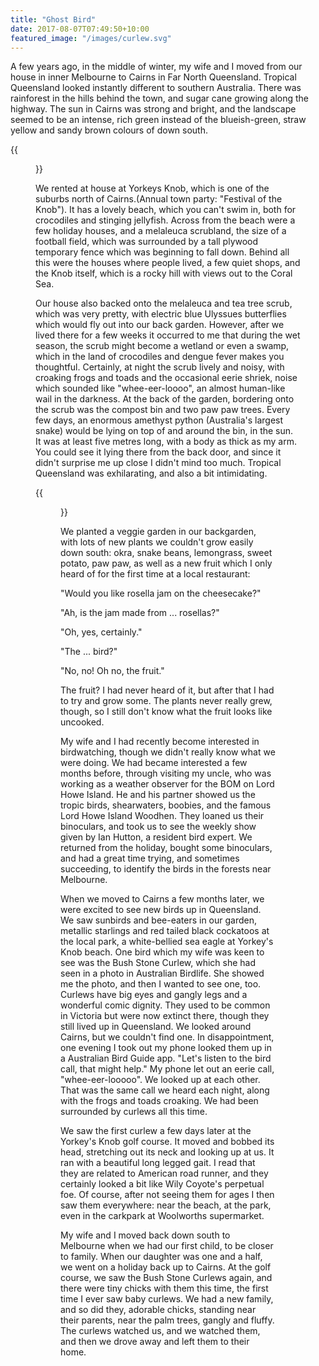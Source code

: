 ```yaml
---
title: "Ghost Bird"
date: 2017-08-07T07:49:50+10:00
featured_image: "/images/curlew.svg"
---
```


A few years ago, in the middle of winter, my wife and I moved from our house in inner Melbourne to Cairns in Far North Queensland.  Tropical Queensland looked instantly different to southern Australia. There was rainforest in the hills behind the town, and sugar cane growing along the highway. The sun in Cairns was strong and bright, and the landscape seemed to be an intense, rich green instead of the blueish-green, straw yellow and sandy brown colours of down south.

{{<figure src="/images/curlew.svg" >}}

We rented at house at Yorkeys Knob, which is one of the suburbs north of Cairns.(Annual town party: "Festival of the Knob"). It has a lovely beach, which you can't swim in, both for crocodiles and stinging jellyfish. Across from the beach were a few holiday houses, and a melaleuca scrubland, the size of a football field, which was surrounded by a tall plywood temporary fence which was beginning to fall down. Behind all this were the houses where people lived, a few quiet shops, and the Knob itself, which is a rocky hill with views out to the Coral Sea.

Our house also backed onto the melaleuca and tea tree scrub, which was very pretty, with electric blue Ulyssues butterflies which would fly out into our back garden. However, after we lived there for a few weeks it occurred to me that during the wet season, the scrub might become a wetland or even a swamp, which in the land of crocodiles and dengue fever makes you thoughtful. Certainly, at night the scrub lively and noisy, with croaking frogs and toads and the occasional eerie shriek, noise which sounded like "whee-eer-loooo", an almost human-like wail in the darkness. At the back of the garden, bordering onto the scrub was the compost bin and two paw paw trees. Every few days, an enormous amethyst python (Australia's largest snake) would be lying on top of and around the bin, in the sun. It was at least five metres long, with a body as thick as my arm. You could see it lying there from the back door, and since it didn't surprise me up close I didn't mind too much. Tropical Queensland was exhilarating, and also a bit intimidating.

{{<figure src="/images/snake.svg" >}}

We planted a veggie garden in our backgarden, with lots of new plants we couldn't grow easily down south: okra, snake beans, lemongrass, sweet potato, paw paw, as well as a new fruit which I only heard of for the first time at a local restaurant:

  "Would you like rosella jam on the cheesecake?"

  "Ah, is the jam made from ... rosellas?"

  "Oh, yes, certainly."

  "The ... bird?"

  "No, no! Oh no, the fruit."


The fruit? I had never heard of it, but after that I had to try and grow some. The plants never really grew, though, so I still don't know what the fruit looks like uncooked.

My wife and I had recently become interested in birdwatching, though we didn't really know what we were doing. We had became interested a few months before, through visiting my uncle, who was working as a weather observer for the BOM on Lord Howe Island. He and his partner showed us the tropic birds, shearwaters, boobies, and the famous Lord Howe Island Woodhen. They loaned us their binoculars, and took us to see the weekly show given by Ian Hutton, a resident bird expert. We returned from the holiday, bought some binoculars, and had a great time trying, and sometimes succeeding, to identify the birds in the forests near Melbourne.

When we moved to Cairns a few months later, we were excited to see new birds up in Queensland. We saw sunbirds and bee-eaters in our garden, metallic starlings and red tailed black cockatoos at the local park, a white-bellied sea eagle at Yorkey's Knob beach. One bird which my wife was keen to see was the Bush Stone Curlew, which she had seen in a photo in Australian Birdlife. She showed me the photo, and then I wanted to see one, too. Curlews have big eyes and gangly legs and a wonderful comic dignity. They used to be common in Victoria but were now extinct there, though they still lived up in Queensland. We looked around Cairns, but we couldn't find one. In disappointment, one evening I took out my phone looked them up in a Australian Bird Guide app. "Let's listen to the bird call, that might help." My phone let out an eerie call, "whee-eer-looooo". We looked up at each other. That was the same call we heard each night, along with the frogs and toads croaking. We had been surrounded by curlews all this time.

We saw the first curlew a few days later at the Yorkey's Knob golf course. It moved and bobbed its head, stretching out its neck and looking up at us. It ran with a beautiful long legged gait. I read that they are related to American road runner, and they certainly looked a bit like Wily Coyote's perpetual foe. Of course, after not seeing them for ages I then saw them everywhere: near the beach, at the park, even in the carkpark at Woolworths supermarket.

My wife and I moved back down south to Melbourne when we had our first child, to be closer to family. When our daughter was one and a half, we went on a holiday back up to Cairns. At the golf course, we saw the Bush Stone Curlews again, and there were tiny chicks with them this time, the first time I ever saw baby curlews. We had a new family, and so did they, adorable chicks, standing near their parents, near the palm trees, gangly and fluffy. The curlews watched us, and we watched them, and then we drove away and left them to their home.


